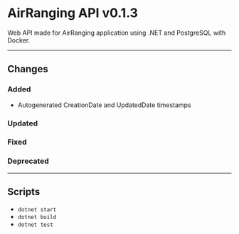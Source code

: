 # AirRanging API v0.1.3

Web API made for AirRanging application using .NET and PostgreSQL with Docker.

---

## Changes

### Added

- Autogenerated CreationDate and UpdatedDate timestamps

### Updated

### Fixed

### Deprecated

---

## Scripts

- `dotnet start`
- `dotnet build`
- `dotnet test`
